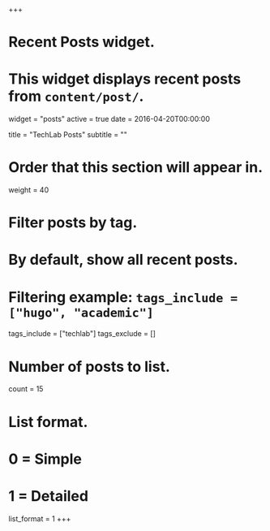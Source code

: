 +++
# Recent Posts widget.
# This widget displays recent posts from `content/post/`.
widget = "posts"
active = true
date = 2016-04-20T00:00:00

title = "TechLab Posts"
subtitle = ""

# Order that this section will appear in.
weight = 40

# Filter posts by tag.
#  By default, show all recent posts.
#  Filtering example: `tags_include = ["hugo", "academic"]`
tags_include = ["techlab"]
tags_exclude = []

# Number of posts to list.
count = 15

# List format.
#   0 = Simple
#   1 = Detailed
list_format = 1
+++

